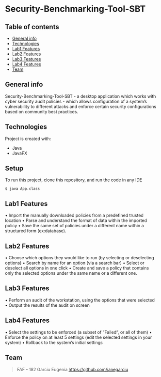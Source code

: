 # Security-Benchmarking-Tool-SBT

## Table of contents
* [General info](#general-info)
* [Technologies](#technologies)
* [Lab1 Features](#lab1)
* [Lab2 Features](#lab2)
* [Lab3 Features](#lab3)
* [Lab4 Features](#lab4)
* [Team](#team)

## General info
Security-Benchmarking-Tool-SBT - a desktop application which works with cyber security audit policies - which allows configuration of a system’s vulnerability to different attacks and enforce certain security configurations based on community best practices.
	
## Technologies
Project is created with:
* Java
* JavaFX
	
## Setup
To run this project, clone this repository, and run the code in any IDE 

```
$ java App.class
```

## Lab1 Features
• Import the manually downloaded policies from a predefined trusted location
• Parse and understand the format of data within the imported policy
• Save the same set of policies under a different name within a structured form (ex:database).

## Lab2 Features
• Choose which options they would like to run (by selecting or deselecting options)
• Search by name for an option (via a search bar)
• Select or deselect all options in one click
• Create and save a policy that contains only the selected options under the same name or a different one.

## Lab3 Features
• Perform an audit of the workstation, using the options that were selected
• Output the results of the audit on screen

## Lab4 Features
• Select the settings to be enforced (a subset of ”Failed”, or all of them)
• Enforce the policy on at least 5 settings (edit the selected settings in your system)
• Rollback to the system’s initial settings

## Team

> FAF - 182 Garciu Eugenia
https://github.com/janegarciu
